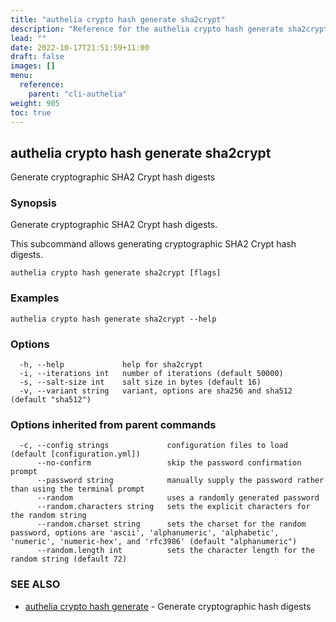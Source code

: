 ```yaml
---
title: "authelia crypto hash generate sha2crypt"
description: "Reference for the authelia crypto hash generate sha2crypt command."
lead: ""
date: 2022-10-17T21:51:59+11:00
draft: false
images: []
menu:
  reference:
    parent: "cli-authelia"
weight: 905
toc: true
---
```


## authelia crypto hash generate sha2crypt

Generate cryptographic SHA2 Crypt hash digests

### Synopsis

Generate cryptographic SHA2 Crypt hash digests.

This subcommand allows generating cryptographic SHA2 Crypt hash digests.

```
authelia crypto hash generate sha2crypt [flags]
```

### Examples

```
authelia crypto hash generate sha2crypt --help
```

### Options

```
  -h, --help             help for sha2crypt
  -i, --iterations int   number of iterations (default 50000)
  -s, --salt-size int    salt size in bytes (default 16)
  -v, --variant string   variant, options are sha256 and sha512 (default "sha512")
```

### Options inherited from parent commands

```
  -c, --config strings             configuration files to load (default [configuration.yml])
      --no-confirm                 skip the password confirmation prompt
      --password string            manually supply the password rather than using the terminal prompt
      --random                     uses a randomly generated password
      --random.characters string   sets the explicit characters for the random string
      --random.charset string      sets the charset for the random password, options are 'ascii', 'alphanumeric', 'alphabetic', 'numeric', 'numeric-hex', and 'rfc3986' (default "alphanumeric")
      --random.length int          sets the character length for the random string (default 72)
```

### SEE ALSO

* [authelia crypto hash generate](authelia_crypto_hash_generate.md)	 - Generate cryptographic hash digests

